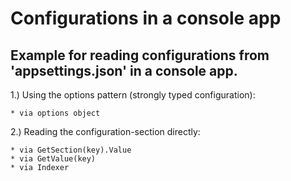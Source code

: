 # Configurations in a console app

## Example for reading configurations from 'appsettings.json' in a console app.

1.) Using the options pattern (strongly typed configuration):

    * via options object


2.) Reading the configuration-section directly:

    * via GetSection(key).Value
    * via GetValue(key)
    * via Indexer
    
